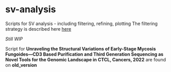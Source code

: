 # sv-analysis
Scripts for SV analysis - including filtering, refining, plotting
The filtering strategy is described here [here](Filter.md)

*Still WIP*

Script for **Unraveling the Structural Variations of Early-Stage Mycosis Fungoides—CD3 Based Purification and Third Generation Sequencing as Novel Tools for the Genomic Landscape in CTCL, Cancers, 2022** are found on **old_version**
